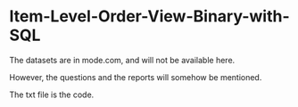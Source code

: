 # Item-Level-Order-View-Binary-with-SQL

The datasets are in mode.com, and will not be available here.

However, the questions and the reports will somehow be mentioned.

The txt file is the code.
